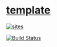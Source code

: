 ﻿# [template](https://github.com/sto-pi/template)

[![sites](http://182.61.61.133/link/resources/OSQ.png)](http://www.STOPs.top)

[![Build Status](https://github.com/sto-pi/template/workflows/kicad/badge.svg)](https://github.com/sto-pi/template/actions/workflows/kicad.yml)

